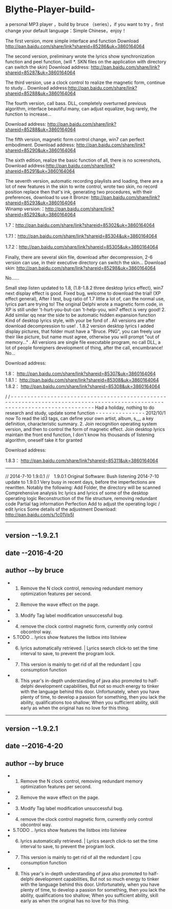 Blythe-Player-build-
====================

a personal MP3 player ，build by bruce （series），if you want to try ，first change your default language：Simple Chinese，enjoy！


The first version, more simple interface and function
Download        http://pan.baidu.com/share/link?shareid=85286&uk=3860164064

The second version, preliminary wrote the lyrics show synchronization function and peel function, (will *. SKN files on the application with directory can switch the skin)
Download address: http://pan.baidu.com/share/link?shareid=85287&uk=3860164064 

The third version, use a clock control to realize the magnetic form, continue to study...
Download address:http://pan.baidu.com/share/link?shareid=85288&uk=3860164064 

The fourth version, call bass. DLL, completely overturned previous algorithm, interface beautiful many, can adjust equalizer, bug rarely, the function to increase...

Download address: http://pan.baidu.com/share/link?shareid=85288&uk=3860164064 


The fifth version, magnetic form control change, win7 can perfect embodiment.
Download address: http://pan.baidu.com/share/link?shareid=85290&uk=3860164064 


The sixth edition, realize the basic function of all, there is no screenshots,
Download address:http://pan.baidu.com/share/link?shareid=85291&uk=3860164064 

The seventh version, automatic recording playlists and loading, there are a lot of new features in the skin to write control, wrote two skin, no record position replace then that's ink, generating two procedures, with their preferences, download to use it
Bronze: http://pan.baidu.com/share/link?shareid=85293&uk=3860164064  
Winamp version:：http://pan.baidu.com/share/link?shareid=85292&uk=3860164064  




1.7：http://pan.baidu.com/share/link?shareid=85302&uk=3860164064 

1.7.1：http://pan.baidu.com/share/link?shareid=85304&uk=3860164064 

1.7.2：http://pan.baidu.com/share/link?shareid=85305&uk=3860164064 


Finally, there are several skin file, download after decompression, 2-6 version can use, in their executive directory can switch the skin...
Download skin:    http://pan.baidu.com/share/link?shareid=85298&uk=3860164064 

No......



Small step listen updated to 1.8, (1.8-1.8.2 three desktop lyrics effect), win7 next display effect is good.
Fixed bug, welcome to download the trial! (XP effect general),
After I test, bug ratio of 1.7 little a lot of, can the normal use, lyrics part are trying to!
The original Delphi wrote a magnetic form code, in XP is still under 't-hurt-you-but-can 't-help-you, win7 effect is very good!
2. Add similar qq near the side to be automatic hidden expansion function
Kind of desktop lyrics style, with your be fond of
. All versions are after download decompression to use!
. 1.8.2 version desktop lyrics I added display pictures, that folder must have a "Bruce. PNG", you can freely use their like picture, but name must agree, otherwise you will prompt "out of memory..."
. All versions are single file executable program, no call DLL, a lot of people foreigners development of thing, after the call, encumbrance!
No...


Download address:

1.8：   http://pan.baidu.com/share/link?shareid=85307&uk=3860164064 
1.8.1：  http://pan.baidu.com/share/link?shareid=85308&uk=3860164064 
1.8.2：   http://pan.baidu.com/share/link?shareid=85308&uk=3860164064 


/ / - - - - - - - - - - - - - - - - - - - - - - - - - - - - - - - - - - - - - - - - - - - - - - - - - - - - - - - - - - - - - - - - - - - - - - - - - - - - - - - - - - - - - - - - - - - - - - - - - - - - - - - - - - - - - - - - - - - - - - - - - -
Had a holiday, nothing to do research and study, update some function - - - - - - - - - - - - - - - 2012/10/1 now
To read the id3 tags, can define your own artist, album, s,,,, a key definition, characteristic summary.
2. Join recognition operating system version, and then to control the form of magnetic effect.
Join desktop lyrics maintain the front end function, I don't know his thousands of listening algorithm, oneself take it for granted

Download address:

1.8.3：  http://pan.baidu.com/share/link?shareid=85311&uk=3860164064 

------------------------------------------------------------------------------------------
// 2014-7-10 1.9.0.1
//　1.9.0.1
Original Software: Bush listening 2014-7-10 update to 1.9.0.1
Very busy in recent days, before the imperfections are rewritten. Notably the following:
Add Folder, the directory will be scanned
Comprehensive analysis lrc lyrics and lyrics of some of the desktop operating logic
Reconstruction of the file structure, removing redundant code
Partial tag information Perfection
Add to adjust the operating logic / edit lyrics
Some details of the adjustment
Download: http://pan.baidu.com/s/1c01Vp5I

-------------------------------------------------------------------------------------------
## version --1.9.2.1
## date --2016-4-20
## author --by bruce

- 1. Remove the N clock control, removing redundant memory optimization features per second.
- 2. Remove the wave effect on the page.
- 3. Modify Tag label modification unsuccessful bug.
- 4. remove the clock control magnetic form, currently only control obcontrol way.
- 5.TODO .. lyrics show features the listbox into listview
- 6. lyrics automatically retrieved. | Lyrics search click-to set the time interval to save, to prevent the program lock.
- 7. This version is mainly to get rid of all the redundant | cpu consumption function
- 8. This year's in-depth understanding of java also promoted to half-delphi development capabilities,
     But not so much energy to tinker with the language behind this door.
     Unfortunately, when you have plenty of time, to develop a passion for something, then you lack the ability, qualifications too shallow;
     When you sufficient ability, skill early as when the original has no love for this thing.


---------------------------------------------------------------------------------------------------------------

## version --1.9.2.1
## date --2016-4-20
## author --by bruce

- 1. Remove the N clock control, removing redundant memory optimization features per second.
- 2. Remove the wave effect on the page.
- 3. Modify Tag label modification unsuccessful bug.
- 4. remove the clock control magnetic form, currently only control obcontrol way.
- 5.TODO .. lyrics show features the listbox into listview
- 6. lyrics automatically retrieved. | Lyrics search click-to set the time interval to save, to prevent the program lock.
- 7. This version is mainly to get rid of all the redundant | cpu consumption function
- 8. This year's in-depth understanding of java also promoted to half-delphi development capabilities,
     But not so much energy to tinker with the language behind this door.
     Unfortunately, when you have plenty of time, to develop a passion for something, then you lack the ability, qualifications too shallow;
     When you sufficient ability, skill early as when the original has no love for this thing.

